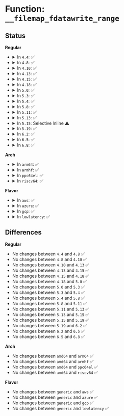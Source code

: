 # Function: <code>__filemap_fdatawrite_range</code>

## Status
<b>Regular</b>
<ul>
<li>
<details>
<summary>In <code>4.4</code>: ✅</summary>

```c
int __filemap_fdatawrite_range(struct address_space *mapping, loff_t start, loff_t end, int sync_mode);
```

**Collision:** Unique Global

**Inline:** No

**Transformation:** False

**Instances:**

```
In mm/filemap.c (ffffffff8118e850)
Location: mm/filemap.c:282
Inline: False
Direct callers:
  - mm/filemap.c:filemap_flush
  - mm/filemap.c:filemap_fdatawrite_range
  - fs/sync.c:SyS_sync_file_range2
```
**Symbols:**

```
ffffffff8118e850-ffffffff8118e949: __filemap_fdatawrite_range (STB_GLOBAL)
```
</details>
</li>
<li>
<details>
<summary>In <code>4.8</code>: ✅</summary>

```c
int __filemap_fdatawrite_range(struct address_space *mapping, loff_t start, loff_t end, int sync_mode);
```

**Collision:** Unique Global

**Inline:** No

**Transformation:** False

**Instances:**

```
In mm/filemap.c (ffffffff811a23e0)
Location: mm/filemap.c:361
Inline: False
Direct callers:
  - mm/filemap.c:filemap_flush
  - mm/filemap.c:filemap_fdatawrite_range
  - mm/fadvise.c:SyS_fadvise64
  - fs/sync.c:SyS_sync_file_range2
```
**Symbols:**

```
ffffffff811a23e0-ffffffff811a24df: __filemap_fdatawrite_range (STB_GLOBAL)
```
</details>
</li>
<li>
<details>
<summary>In <code>4.10</code>: ✅</summary>

```c
int __filemap_fdatawrite_range(struct address_space *mapping, loff_t start, loff_t end, int sync_mode);
```

**Collision:** Unique Global

**Inline:** No

**Transformation:** False

**Instances:**

```
In mm/filemap.c (ffffffff811b2220)
Location: mm/filemap.c:326
Inline: False
Direct callers:
  - mm/filemap.c:filemap_flush
  - mm/filemap.c:filemap_fdatawrite_range
  - mm/fadvise.c:SyS_fadvise64
  - fs/sync.c:SyS_sync_file_range2
```
**Symbols:**

```
ffffffff811b2220-ffffffff811b231f: __filemap_fdatawrite_range (STB_GLOBAL)
```
</details>
</li>
<li>
<details>
<summary>In <code>4.13</code>: ✅</summary>

```c
int __filemap_fdatawrite_range(struct address_space *mapping, loff_t start, loff_t end, int sync_mode);
```

**Collision:** Unique Global

**Inline:** No

**Transformation:** False

**Instances:**

```
In mm/filemap.c (ffffffff811b8ea0)
Location: mm/filemap.c:330
Inline: False
Direct callers:
  - mm/filemap.c:file_write_and_wait_range
  - mm/filemap.c:filemap_flush
  - mm/filemap.c:filemap_fdatawrite_range
  - mm/fadvise.c:SyS_fadvise64
  - fs/sync.c:SyS_sync_file_range2
```
**Symbols:**

```
ffffffff811b8ea0-ffffffff811b8f91: __filemap_fdatawrite_range (STB_GLOBAL)
```
</details>
</li>
<li>
<details>
<summary>In <code>4.15</code>: ✅</summary>

```c
int __filemap_fdatawrite_range(struct address_space *mapping, loff_t start, loff_t end, int sync_mode);
```

**Collision:** Unique Global

**Inline:** No

**Transformation:** False

**Instances:**

```
In mm/filemap.c (ffffffff811cd7a0)
Location: mm/filemap.c:430
Inline: False
Direct callers:
  - mm/filemap.c:file_write_and_wait_range
  - mm/filemap.c:filemap_flush
  - mm/filemap.c:filemap_fdatawrite_range
  - mm/fadvise.c:SyS_fadvise64
  - fs/sync.c:SyS_sync_file_range2
```
**Symbols:**

```
ffffffff811cd7a0-ffffffff811cd891: __filemap_fdatawrite_range (STB_GLOBAL)
```
</details>
</li>
<li>
<details>
<summary>In <code>4.18</code>: ✅</summary>

```c
int __filemap_fdatawrite_range(struct address_space *mapping, loff_t start, loff_t end, int sync_mode);
```

**Collision:** Unique Global

**Inline:** No

**Transformation:** False

**Instances:**

```
In mm/filemap.c (ffffffff811ef2d0)
Location: mm/filemap.c:430
Inline: False
Direct callers:
  - mm/filemap.c:file_write_and_wait_range
  - mm/filemap.c:filemap_flush
  - mm/filemap.c:filemap_fdatawrite_range
  - mm/fadvise.c:ksys_fadvise64_64
  - fs/sync.c:ksys_sync_file_range
```
**Symbols:**

```
ffffffff811ef2d0-ffffffff811ef3c2: __filemap_fdatawrite_range (STB_GLOBAL)
```
</details>
</li>
<li>
<details>
<summary>In <code>5.0</code>: ✅</summary>

```c
int __filemap_fdatawrite_range(struct address_space *mapping, loff_t start, loff_t end, int sync_mode);
```

**Collision:** Unique Global

**Inline:** No

**Transformation:** False

**Instances:**

```
In mm/filemap.c (ffffffff81200ad0)
Location: mm/filemap.c:396
Inline: False
Direct callers:
  - mm/filemap.c:file_write_and_wait_range
  - mm/filemap.c:filemap_flush
  - mm/filemap.c:filemap_fdatawrite_range
  - mm/fadvise.c:vfs_fadvise
  - fs/sync.c:ksys_sync_file_range
```
**Symbols:**

```
ffffffff81200ad0-ffffffff81200bc2: __filemap_fdatawrite_range (STB_GLOBAL)
```
</details>
</li>
<li>
<details>
<summary>In <code>5.3</code>: ✅</summary>

```c
int __filemap_fdatawrite_range(struct address_space *mapping, loff_t start, loff_t end, int sync_mode);
```

**Collision:** Unique Global

**Inline:** No

**Transformation:** False

**Instances:**

```
In mm/filemap.c (ffffffff812186f0)
Location: mm/filemap.c:400
Inline: False
Direct callers:
  - mm/filemap.c:file_write_and_wait_range
  - mm/filemap.c:filemap_flush
  - mm/filemap.c:filemap_fdatawrite_range
  - mm/fadvise.c:vfs_fadvise
  - fs/sync.c:sync_file_range
```
**Symbols:**

```
ffffffff812186f0-ffffffff812187ed: __filemap_fdatawrite_range (STB_GLOBAL)
```
</details>
</li>
<li>
<details>
<summary>In <code>5.4</code>: ✅</summary>

```c
int __filemap_fdatawrite_range(struct address_space *mapping, loff_t start, loff_t end, int sync_mode);
```

**Collision:** Unique Global

**Inline:** No

**Transformation:** False

**Instances:**

```
In mm/filemap.c (ffffffff81225f60)
Location: mm/filemap.c:405
Inline: False
Direct callers:
  - mm/filemap.c:file_write_and_wait_range
  - mm/filemap.c:filemap_flush
  - mm/filemap.c:filemap_fdatawrite_range
  - mm/fadvise.c:generic_fadvise
  - fs/sync.c:sync_file_range
```
**Symbols:**

```
ffffffff81225f60-ffffffff8122606e: __filemap_fdatawrite_range (STB_GLOBAL)
```
</details>
</li>
<li>
<details>
<summary>In <code>5.8</code>: ✅</summary>

```c
int __filemap_fdatawrite_range(struct address_space *mapping, loff_t start, loff_t end, int sync_mode);
```

**Collision:** Unique Global

**Inline:** No

**Transformation:** False

**Instances:**

```
In mm/filemap.c (ffffffff812510a0)
Location: mm/filemap.c:405
Inline: False
Direct callers:
  - mm/filemap.c:file_write_and_wait_range
  - mm/filemap.c:filemap_flush
  - mm/filemap.c:filemap_fdatawrite_range
  - mm/filemap.c:filemap_fdatawrite
  - mm/fadvise.c:generic_fadvise
  - fs/sync.c:sync_file_range
```
**Symbols:**

```
ffffffff812510a0-ffffffff812511a5: __filemap_fdatawrite_range (STB_GLOBAL)
```
</details>
</li>
<li>
<details>
<summary>In <code>5.11</code>: ✅</summary>

```c
int __filemap_fdatawrite_range(struct address_space *mapping, loff_t start, loff_t end, int sync_mode);
```

**Collision:** Unique Global

**Inline:** No

**Transformation:** False

**Instances:**

```
In mm/filemap.c (ffffffff8125c730)
Location: mm/filemap.c:406
Inline: False
Direct callers:
  - mm/filemap.c:file_write_and_wait_range
  - mm/filemap.c:filemap_flush
  - mm/filemap.c:filemap_fdatawrite_range
  - mm/filemap.c:filemap_fdatawrite
  - mm/fadvise.c:generic_fadvise
  - fs/sync.c:sync_file_range
```
**Symbols:**

```
ffffffff8125c730-ffffffff8125c835: __filemap_fdatawrite_range (STB_GLOBAL)
```
</details>
</li>
<li>
<details>
<summary>In <code>5.13</code>: ✅</summary>

```c
int __filemap_fdatawrite_range(struct address_space *mapping, loff_t start, loff_t end, int sync_mode);
```

**Collision:** Unique Global

**Inline:** No

**Transformation:** False

**Instances:**

```
In mm/filemap.c (ffffffff81261510)
Location: mm/filemap.c:397
Inline: False
Direct callers:
  - mm/filemap.c:file_write_and_wait_range
  - mm/filemap.c:filemap_flush
  - mm/filemap.c:filemap_fdatawrite_range
  - mm/filemap.c:filemap_fdatawrite
  - mm/fadvise.c:generic_fadvise
  - fs/sync.c:sync_file_range
```
**Symbols:**

```
ffffffff81261510-ffffffff81261615: __filemap_fdatawrite_range (STB_GLOBAL)
```
</details>
</li>
<li>
<details>
<summary>In <code>5.15</code>: Selective Inline ⚠️</summary>

```c
int __filemap_fdatawrite_range(struct address_space *mapping, loff_t start, loff_t end, int sync_mode);
```

**Collision:** Unique Global

**Inline:** Selective

**Transformation:** False

**Instances:**

```
In mm/filemap.c (ffffffff8129b0a5)
Location: mm/filemap.c:423
Inline: True
Inline callers:
  - mm/filemap.c:file_write_and_wait_range
  - mm/filemap.c:filemap_flush
  - mm/filemap.c:filemap_fdatawrite_range
  - mm/filemap.c:filemap_fdatawrite
Direct callers:
  - mm/fadvise.c:generic_fadvise
  - fs/sync.c:sync_file_range
```
**Symbols:**

```
ffffffff8129e170-ffffffff8129e1da: __filemap_fdatawrite_range (STB_GLOBAL)
```
</details>
</li>
<li>
<details>
<summary>In <code>5.19</code>: ✅</summary>

```c
int __filemap_fdatawrite_range(struct address_space *mapping, loff_t start, loff_t end, int sync_mode);
```

**Collision:** Unique Global

**Inline:** No

**Transformation:** False

**Instances:**

```
In mm/filemap.c (ffffffff812f5590)
Location: mm/filemap.c:411
Inline: False
Direct callers:
  - mm/filemap.c:file_write_and_wait_range
  - mm/filemap.c:filemap_flush
  - mm/filemap.c:filemap_fdatawrite_range
  - mm/filemap.c:filemap_fdatawrite
  - mm/fadvise.c:generic_fadvise
  - fs/sync.c:sync_file_range
```
**Symbols:**

```
ffffffff812f5590-ffffffff812f5610: __filemap_fdatawrite_range (STB_GLOBAL)
```
</details>
</li>
<li>
<details>
<summary>In <code>6.2</code>: ✅</summary>

```c
int __filemap_fdatawrite_range(struct address_space *mapping, loff_t start, loff_t end, int sync_mode);
```

**Collision:** Unique Global

**Inline:** No

**Transformation:** False

**Instances:**

```
In mm/filemap.c (ffffffff8135f3e0)
Location: mm/filemap.c:411
Inline: False
Direct callers:
  - mm/filemap.c:file_write_and_wait_range
  - mm/filemap.c:filemap_flush
  - mm/filemap.c:filemap_fdatawrite_range
  - mm/filemap.c:filemap_fdatawrite
  - mm/fadvise.c:generic_fadvise
  - fs/sync.c:sync_file_range
```
**Symbols:**

```
ffffffff8135f3e0-ffffffff8135f460: __filemap_fdatawrite_range (STB_GLOBAL)
```
</details>
</li>
<li>
<details>
<summary>In <code>6.5</code>: ✅</summary>

```c
int __filemap_fdatawrite_range(struct address_space *mapping, loff_t start, loff_t end, int sync_mode);
```

**Collision:** Unique Global

**Inline:** No

**Transformation:** False

**Instances:**

```
In mm/filemap.c (ffffffff81390540)
Location: mm/filemap.c:416
Inline: False
Direct callers:
  - mm/filemap.c:file_write_and_wait_range
  - mm/filemap.c:filemap_flush
  - mm/filemap.c:filemap_fdatawrite_range
  - mm/filemap.c:filemap_fdatawrite
  - mm/fadvise.c:generic_fadvise
  - fs/sync.c:sync_file_range
```
**Symbols:**

```
ffffffff81390540-ffffffff813905c0: __filemap_fdatawrite_range (STB_GLOBAL)
```
</details>
</li>
<li>
<details>
<summary>In <code>6.8</code>: ✅</summary>

```c
int __filemap_fdatawrite_range(struct address_space *mapping, loff_t start, loff_t end, int sync_mode);
```

**Collision:** Unique Global

**Inline:** No

**Transformation:** False

**Instances:**

```
In mm/filemap.c (ffffffff813b9f80)
Location: mm/filemap.c:411
Inline: False
Direct callers:
  - mm/filemap.c:file_write_and_wait_range
  - mm/filemap.c:filemap_flush
  - mm/filemap.c:filemap_fdatawrite_range
  - mm/filemap.c:filemap_fdatawrite
  - mm/fadvise.c:generic_fadvise
  - fs/sync.c:sync_file_range
```
**Symbols:**

```
ffffffff813b9f80-ffffffff813ba000: __filemap_fdatawrite_range (STB_GLOBAL)
```
</details>
</li>
</ul>
<b>Arch</b>
<ul>
<li>
<details>
<summary>In <code>arm64</code>: ✅</summary>

```c
int __filemap_fdatawrite_range(struct address_space *mapping, loff_t start, loff_t end, int sync_mode);
```

**Collision:** Unique Global

**Inline:** No

**Transformation:** False

**Instances:**

```
In mm/filemap.c (ffff8000102b3138)
Location: mm/filemap.c:405
Inline: False
Direct callers:
  - mm/filemap.c:file_write_and_wait_range
  - mm/filemap.c:filemap_flush
  - mm/filemap.c:filemap_fdatawrite_range
  - mm/fadvise.c:generic_fadvise
  - fs/sync.c:sync_file_range
```
**Symbols:**

```
ffff8000102b3138-ffff8000102b32b0: __filemap_fdatawrite_range (STB_GLOBAL)
```
</details>
</li>
<li>
<details>
<summary>In <code>armhf</code>: ✅</summary>

```c
int __filemap_fdatawrite_range(struct address_space *mapping, loff_t start, loff_t end, int sync_mode);
```

**Collision:** Unique Global

**Inline:** No

**Transformation:** False

**Instances:**

```
In mm/filemap.c (c04e0388)
Location: mm/filemap.c:405
Inline: False
Direct callers:
  - mm/filemap.c:file_write_and_wait_range
  - mm/filemap.c:filemap_flush
  - mm/filemap.c:filemap_fdatawrite_range
  - mm/fadvise.c:generic_fadvise
  - fs/sync.c:sync_file_range
```
**Symbols:**

```
c04e0388-c04e04c0: __filemap_fdatawrite_range (STB_GLOBAL)
```
</details>
</li>
<li>
<details>
<summary>In <code>ppc64el</code>: ✅</summary>

```c
int __filemap_fdatawrite_range(struct address_space *mapping, loff_t start, loff_t end, int sync_mode);
```

**Collision:** Unique Global

**Inline:** No

**Transformation:** False

**Instances:**

```
In mm/filemap.c (c000000000369c90)
Location: mm/filemap.c:405
Inline: False
Direct callers:
  - mm/filemap.c:file_write_and_wait_range
  - mm/filemap.c:filemap_flush
  - mm/filemap.c:filemap_fdatawrite_range
  - mm/fadvise.c:generic_fadvise
  - fs/sync.c:sync_file_range
```
**Symbols:**

```
c000000000369c90-c000000000369e0c: __filemap_fdatawrite_range (STB_GLOBAL)
```
</details>
</li>
<li>
<details>
<summary>In <code>riscv64</code>: ✅</summary>

```c
int __filemap_fdatawrite_range(struct address_space *mapping, loff_t start, loff_t end, int sync_mode);
```

**Collision:** Unique Global

**Inline:** No

**Transformation:** False

**Instances:**

```
In mm/filemap.c (ffffffe0001d88ce)
Location: mm/filemap.c:405
Inline: False
Direct callers:
  - mm/filemap.c:file_write_and_wait_range
  - mm/filemap.c:filemap_flush
  - mm/filemap.c:filemap_fdatawrite_range
  - mm/fadvise.c:generic_fadvise
  - fs/sync.c:sync_file_range
```
**Symbols:**

```
ffffffe0001d88ce-ffffffe0001d89cc: __filemap_fdatawrite_range (STB_GLOBAL)
```
</details>
</li>
</ul>
<b>Flavor</b>
<ul>
<li>
<details>
<summary>In <code>aws</code>: ✅</summary>

```c
int __filemap_fdatawrite_range(struct address_space *mapping, loff_t start, loff_t end, int sync_mode);
```

**Collision:** Unique Global

**Inline:** No

**Transformation:** False

**Instances:**

```
In mm/filemap.c (ffffffff8121e5b0)
Location: mm/filemap.c:405
Inline: False
Direct callers:
  - mm/filemap.c:file_write_and_wait_range
  - mm/filemap.c:filemap_flush
  - mm/filemap.c:filemap_fdatawrite_range
  - mm/fadvise.c:generic_fadvise
  - fs/sync.c:sync_file_range
```
**Symbols:**

```
ffffffff8121e5b0-ffffffff8121e6be: __filemap_fdatawrite_range (STB_GLOBAL)
```
</details>
</li>
<li>
<details>
<summary>In <code>azure</code>: ✅</summary>

```c
int __filemap_fdatawrite_range(struct address_space *mapping, loff_t start, loff_t end, int sync_mode);
```

**Collision:** Unique Global

**Inline:** No

**Transformation:** False

**Instances:**

```
In mm/filemap.c (ffffffff81211770)
Location: mm/filemap.c:405
Inline: False
Direct callers:
  - mm/filemap.c:file_write_and_wait_range
  - mm/filemap.c:filemap_flush
  - mm/filemap.c:filemap_fdatawrite_range
  - mm/fadvise.c:generic_fadvise
  - fs/sync.c:sync_file_range
```
**Symbols:**

```
ffffffff81211770-ffffffff8121187e: __filemap_fdatawrite_range (STB_GLOBAL)
```
</details>
</li>
<li>
<details>
<summary>In <code>gcp</code>: ✅</summary>

```c
int __filemap_fdatawrite_range(struct address_space *mapping, loff_t start, loff_t end, int sync_mode);
```

**Collision:** Unique Global

**Inline:** No

**Transformation:** False

**Instances:**

```
In mm/filemap.c (ffffffff8121c350)
Location: mm/filemap.c:405
Inline: False
Direct callers:
  - mm/filemap.c:file_write_and_wait_range
  - mm/filemap.c:filemap_flush
  - mm/filemap.c:filemap_fdatawrite_range
  - mm/fadvise.c:generic_fadvise
  - fs/sync.c:sync_file_range
```
**Symbols:**

```
ffffffff8121c350-ffffffff8121c45e: __filemap_fdatawrite_range (STB_GLOBAL)
```
</details>
</li>
<li>
<details>
<summary>In <code>lowlatency</code>: ✅</summary>

```c
int __filemap_fdatawrite_range(struct address_space *mapping, loff_t start, loff_t end, int sync_mode);
```

**Collision:** Unique Global

**Inline:** No

**Transformation:** False

**Instances:**

```
In mm/filemap.c (ffffffff8122b3e0)
Location: mm/filemap.c:405
Inline: False
Direct callers:
  - mm/filemap.c:file_write_and_wait_range
  - mm/filemap.c:filemap_flush
  - mm/filemap.c:filemap_fdatawrite_range
  - mm/fadvise.c:generic_fadvise
  - fs/sync.c:sync_file_range
```
**Symbols:**

```
ffffffff8122b3e0-ffffffff8122b4ee: __filemap_fdatawrite_range (STB_GLOBAL)
```
</details>
</li>
</ul>

## Differences
<b>Regular</b>
<ul>
<li>
No changes between <code>4.4</code> and <code>4.8</code> ✅
</li>
<li>
No changes between <code>4.8</code> and <code>4.10</code> ✅
</li>
<li>
No changes between <code>4.10</code> and <code>4.13</code> ✅
</li>
<li>
No changes between <code>4.13</code> and <code>4.15</code> ✅
</li>
<li>
No changes between <code>4.15</code> and <code>4.18</code> ✅
</li>
<li>
No changes between <code>4.18</code> and <code>5.0</code> ✅
</li>
<li>
No changes between <code>5.0</code> and <code>5.3</code> ✅
</li>
<li>
No changes between <code>5.3</code> and <code>5.4</code> ✅
</li>
<li>
No changes between <code>5.4</code> and <code>5.8</code> ✅
</li>
<li>
No changes between <code>5.8</code> and <code>5.11</code> ✅
</li>
<li>
No changes between <code>5.11</code> and <code>5.13</code> ✅
</li>
<li>
No changes between <code>5.13</code> and <code>5.15</code> ✅
</li>
<li>
No changes between <code>5.15</code> and <code>5.19</code> ✅
</li>
<li>
No changes between <code>5.19</code> and <code>6.2</code> ✅
</li>
<li>
No changes between <code>6.2</code> and <code>6.5</code> ✅
</li>
<li>
No changes between <code>6.5</code> and <code>6.8</code> ✅
</li>
</ul>
<b>Arch</b>
<ul>
<li>
No changes between <code>amd64</code> and <code>arm64</code> ✅
</li>
<li>
No changes between <code>amd64</code> and <code>armhf</code> ✅
</li>
<li>
No changes between <code>amd64</code> and <code>ppc64el</code> ✅
</li>
<li>
No changes between <code>amd64</code> and <code>riscv64</code> ✅
</li>
</ul>
<b>Flavor</b>
<ul>
<li>
No changes between <code>generic</code> and <code>aws</code> ✅
</li>
<li>
No changes between <code>generic</code> and <code>azure</code> ✅
</li>
<li>
No changes between <code>generic</code> and <code>gcp</code> ✅
</li>
<li>
No changes between <code>generic</code> and <code>lowlatency</code> ✅
</li>
</ul>
